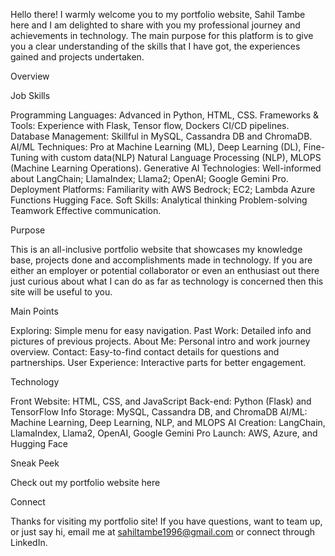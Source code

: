 Hello there! I warmly welcome you to my portfolio website, Sahil Tambe here and I am delighted to share with you my professional journey and achievements in technology. The main purpose for this platform is to give you a clear understanding of the skills that I have got, the experiences gained and projects undertaken.

Overview

Job Skills

Programming Languages: Advanced in Python, HTML, CSS.
Frameworks & Tools: Experience with Flask, Tensor flow, Dockers CI/CD pipelines.
Database Management: Skillful in MySQL, Cassandra DB and ChromaDB.
AI/ML Techniques: Pro at Machine Learning (ML), Deep Learning (DL), Fine-Tuning with custom data(NLP) Natural Language Processing (NLP), MLOPS (Machine Learning Operations).
Generative AI Technologies: Well-informed about LangChain; LlamaIndex; Llama2; OpenAI; Google Gemini Pro.
Deployment Platforms: Familiarity with AWS Bedrock; EC2; Lambda Azure Functions Hugging Face.
Soft Skills: Analytical thinking Problem-solving Teamwork Effective communication.

Purpose

This is an all-inclusive portfolio website that showcases my knowledge base, projects done and accomplishments made in technology. If you are either an employer or potential collaborator or even an enthusiast out there just curious about what I can do as far as technology is concerned then this site will be useful to you.

Main Points

Exploring: Simple menu for easy navigation.
Past Work: Detailed info and pictures of previous projects.
About Me: Personal intro and work journey overview.
Contact: Easy-to-find contact details for questions and partnerships.
User Experience: Interactive parts for better engagement.

Technology

Front Website: HTML, CSS, and JavaScript
Back-end: Python (Flask) and TensorFlow
Info Storage: MySQL, Cassandra DB, and ChromaDB
AI/ML: Machine Learning, Deep Learning, NLP, and MLOPS
AI Creation: LangChain, LlamaIndex, Llama2, OpenAI, Google Gemini Pro
Launch: AWS, Azure, and Hugging Face

Sneak Peek

Check out my portfolio website here

Connect

Thanks for visiting my portfolio site! If you have questions, want to team up, or just say hi, email me at sahiltambe1996@gmail.com or connect through LinkedIn.
